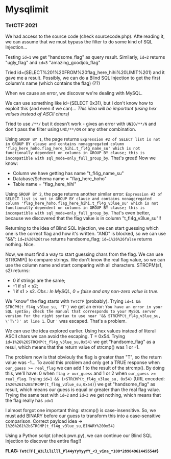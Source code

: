 # Mysqlimit
### TetCTF 2021

We had access to the source code (check sourcecode.php). Afte reading it, we can assume that we must bypass the filter to do some kind of SQL Injection...

Testing `id=1` we get "handsome_flag" as query result. Similarly, `id=2` returns "ugly_flag" and `id=3` "amazing_goodjob_flag"

Tried id=(SELECT%201%20FROM%20flag_here_hihi%20LIMIT%201) and it gave me a result. Possibly, we can do a Blind SQL Injection to get the first column's name (which contains the flag) (??)

When we cause an error, we discover we're dealing with MySQL.

We can use something like id=(SELECT 0x31), but I don't know how to exploit this (and even if we can)... 
_This idea will be important (using hex values instead of ASCII chars)_

Tried to use `/**/` but it doesn't work - gives an error with `UNIO/**/N` and don't pass the filter using `UNI/**/ON` or any other combination.

Using `GROUP BY 1`, the page returns `Expression #2 of SELECT list is not in GROUP BY clause and contains nonaggregated column 'flag_here_hoho.flag_here_hihi.t_fl4g_name_su' which is not functionally dependent on columns in GROUP BY clause; this is incompatible with sql_mode=only_full_group_by`. That's great! Now we know:
- Column we have getting has name "t_fl4g_name_su"
- Database/Schema name = "flag_here_hoho"
- Table name = "flag_here_hihi"

Using `GROUP BY 2`, the page returns another similar error: `Expression #3 of SELECT list is not in GROUP BY clause and contains nonaggregated column 'flag_here_hoho.flag_here_hihi.t_fl4g_v3lue_su' which is not functionally dependent on columns in GROUP BY clause; this is incompatible with sql_mode=only_full_group_by`. That's even better, because we discovered that the flag value is in column "t_fl4g_v3lue_su"!!

Returning to the idea of Blind SQL Injection, we can start guessing which one is the correct flag and how it's written.
"AND" is blocked, so we can use "&&": `id=1%26%26true` returns handsome_flag; `id=1%26%26false` returns nothing. Nice.

Now, we must find a way to start guessing chars from the flag.
We can use STRCMP() to compare strings. We don't know the real flag value, so we can use the column name and start comparing with all characters.
STRCPM(s1, s2) returns:
- 0 if strings are the same;
- -1 if s1 < s2;
- 1 if s1 > s2.
_Obs.: In MySQL, 0 = false and any non-zero value is true._

We "know" the flag starts with `TetCTF` (probably). Trying `id=1 && STRCPM(t_fl4g_v3lue_su, 'T')` we get an error: `You have an error in your SQL syntax; check the manual that corresponds to your MySQL server version for the right syntax to use near '&& STRCMP(t_fl4g_v3lue_su, \'T\')' at line 1`. Our `'` was escaped. That's a problem.

We can use the idea explored earlier. Using hex values instead of literal ASCII chars we can avoid the escaping. T = 0x54. Trying `id=1%26%26STRCMP(t_fl4g_v3lue_su,0x54)` we get "handsome_flag" as a resul, which means that the return value of strcmp() was 1 or -1.

The problem now is that obviouly the flag is greater than "T", so the return value was -1... To avoid this problem and only get a TRUE response when `our_guess >= real_flag` we can add 1 to the result of the strcmp(). By doing this, we'll have: 0 when `flag > our_guess` and 1 or 2 when `our_guess >= real_flag`. Trying `id=1 && 1+STRCMP(t_fl4g_v3lue_su, 0x54)` (URL encoded: `1%26%261%2BSTRCMP(t_fl4g_v3lue_su,0x54)`) we get "handsome_flag" as result, which means our guess is equal or greater than the real flag value. Trying the same test with `id=2` and `id=3` we get nothing, which means that the flag really has `id=1`

I almost forgot one important thing: strcmp() is case-insensitive. So, we must add BINARY before our guess to transform this into a case-sensitive comparison. Correct payload idea -> `1%26%261%2bSTRCMP(t_fl4g_v3lue_su,BINARY%200x54)`

Using a Python script (check pwn.py), we can continue our Blind SQL Injection to discover the entire flag!!

**FLAG: `TetCTF{_W3LlLlLlll_Pl44yYyYyyYY_<3_vina_*100*28904961445554#}`**
